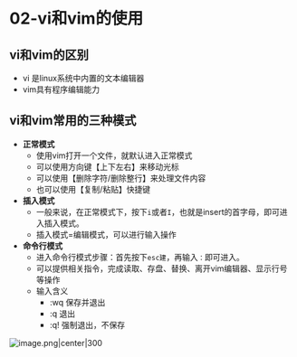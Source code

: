# 02-vi和vim的使用

## vi和vim的区别

- vi 是linux系统中内置的文本编辑器
- vim具有程序编辑能力

## vi和vim常用的三种模式

- **正常模式**
	- 使用vim打开一个文件，就默认进入正常模式
	- 可以使用方向键【上下左右】来移动光标
	- 可以使用【删除字符/删除整行】来处理文件内容
	- 也可以使用【复制/粘贴】快捷键
- **插入模式**
	- 一般来说，在正常模式下，按下`i`或者`I`，也就是insert的首字母，即可进入插入模式。
	- 插入模式=编辑模式，可以进行输入操作
- **命令行模式**
	- 进入命令行模式步骤：首先按下`esc建`，再输入`：`即可进入。
	- 可以提供相关指令，完成读取、存盘、替换、离开vim编辑器、显示行号等操作
	- 输入含义
		- :wq 保存并退出
		- :q 退出
		- :q! 强制退出，不保存

![image.png|center|300](https://jsd.cdn.zzko.cn/gh/NEUQer-xing/Markdown_images@master/images-2/20230709105256.png)

